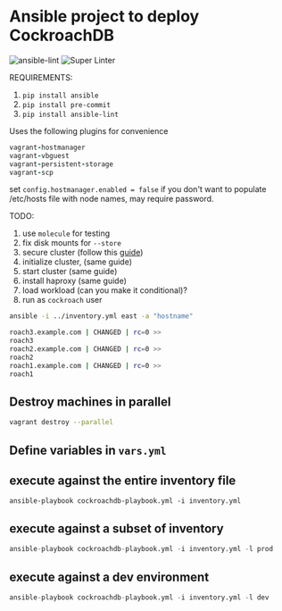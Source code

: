 # Ansible project to deploy CockroachDB

![ansible-lint](https://github.com/dbist/cockroach-ansible/workflows/ansible-lint/badge.svg?branch=master)
![Super Linter](https://github.com/dbist/cockroach-ansible/workflows/Super%20Linter/badge.svg)

REQUIREMENTS:

1. `pip install ansible`
2. `pip install pre-commit`
3. `pip install ansible-lint`

Uses the following plugins for convenience

```ruby
vagrant-hostmanager
vagrant-vbguest
vagrant-persistent-storage
vagrant-scp
```
set `config.hostmanager.enabled = false` if you don't want to populate /etc/hosts file with node names, may require password.

TODO:

1. use `molecule` for testing
2. fix disk mounts for `--store`
3. secure cluster (follow this [guide](https://www.cockroachlabs.com/docs/stable/deploy-cockroachdb-on-premises.html))
4. initialize cluster, (same guide)
5. start cluster (same guide)
6. install haproxy (same guide)
7. load workload (can you make it conditional)?
8. run as `cockroach` user

```bash
ansible -i ../inventory.yml east -a "hostname"
```

```bash
roach3.example.com | CHANGED | rc=0 >>
roach3
roach2.example.com | CHANGED | rc=0 >>
roach2
roach1.example.com | CHANGED | rc=0 >>
roach1
```

## Destroy machines in parallel
```bash
vagrant destroy --parallel
```

## Define variables in `vars.yml`

## execute against the entire inventory file
`ansible-playbook cockroachdb-playbook.yml -i inventory.yml`

## execute against a subset of inventory
```python
ansible-playbook cockroachdb-playbook.yml -i inventory.yml -l prod
```

## execute against a dev environment
```python
ansible-playbook cockroachdb-playbook.yml -i inventory.yml -l dev
```
